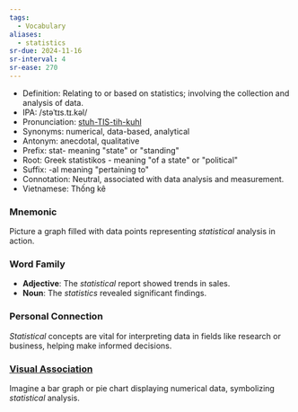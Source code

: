 ```yaml
---
tags:
  - Vocabulary
aliases:
  - statistics
sr-due: 2024-11-16
sr-interval: 4
sr-ease: 270
---
```


- Definition: Relating to or based on statistics; involving the collection and analysis of data.
- IPA: /stəˈtɪs.tɪ.kəl/
- Pronunciation: [stuh-TIS-tih-kuhl](https://www.google.com/search?q=how+to+pronounce+statistical)
- Synonyms: numerical, data-based, analytical
- Antonym: anecdotal, qualitative
- Prefix: stat- meaning "state" or "standing"
- Root: Greek statistikos - meaning "of a state" or "political"
- Suffix: -al meaning "pertaining to"
- Connotation: Neutral, associated with data analysis and measurement.
- Vietnamese: Thống kê

### Mnemonic

Picture a graph filled with data points representing *statistical* analysis in action.

### Word Family

- **Adjective**: The *statistical* report showed trends in sales.
- **Noun**: The *statistics* revealed significant findings.

### Personal Connection

*Statistical* concepts are vital for interpreting data in fields like research or business, helping make informed decisions.

### [Visual Association](https://www.google.com/search?tbm=isch&q=statistical)

Imagine a bar graph or pie chart displaying numerical data, symbolizing *statistical* analysis.
